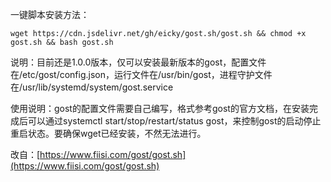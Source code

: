 一键脚本安装方法：
```
wget https://cdn.jsdelivr.net/gh/eicky/gost.sh/gost.sh && chmod +x gost.sh && bash gost.sh
```

说明：目前还是1.0.0版本，仅可以安装最新版本的gost，配置文件在/etc/gost/config.json，运行文件在/usr/bin/gost，进程守护文件在/usr/lib/systemd/system/gost.service

使用说明：gost的配置文件需要自己编写，格式参考gost的官方文档，在安装完成后可以通过systemctl start/stop/restart/status gost，来控制gost的启动停止重启状态。要确保wget已经安装，不然无法进行。


改自：[https://www.fiisi.com/gost/gost.sh](https://www.fiisi.com/gost/gost.sh)


